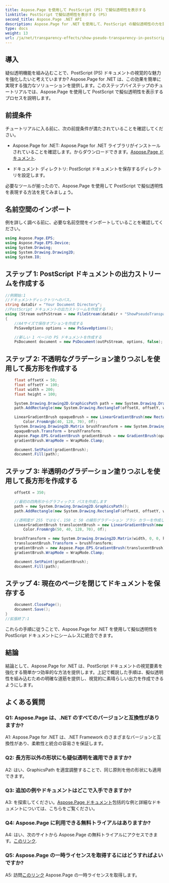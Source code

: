 ```yaml
---
title: Aspose.Page を使用して PostScript (PS) で擬似透明性を表示する
linktitle: PostScript で擬似透明性を表示する (PS)
second_title: Aspose.Page .NET API
description: Aspose.Page for .NET を使用して、PostScript の擬似透明性の力を試してください。視覚的に美しいドキュメントを作成するには、ステップバイステップのガイドに従ってください。
type: docs
weight: 13
url: /ja/net/transparency-effects/show-pseudo-transparency-in-postscript-ps/
---
```

## 導入

疑似透明機能を組み込むことで、PostScript (PS) ドキュメントの視覚的な魅力を強化したいと考えていますか? Aspose.Page for .NET は、この効果を簡単に実現する強力なソリューションを提供します。このステップバイステップのチュートリアルでは、Aspose.Page を使用して PostScript で擬似透明性を表示するプロセスを説明します。

## 前提条件

チュートリアルに入る前に、次の前提条件が満たされていることを確認してください。

- Aspose.Page for .NET: Aspose.Page for .NET ライブラリがインストールされていることを確認します。からダウンロードできます。[Aspose.Page ドキュメント](https://reference.aspose.com/page/net/).

- ドキュメント ディレクトリ: PostScript ドキュメントを保存するディレクトリを設定します。

必要なツールが揃ったので、Aspose.Page を使用して PostScript で擬似透明性を表現する方法を見てみましょう。

## 名前空間のインポート

例を詳しく調べる前に、必要な名前空間をインポートしていることを確認してください。

```csharp
using Aspose.Page.EPS;
using Aspose.Page.EPS.Device;
using System.Drawing;
using System.Drawing.Drawing2D;
using System.IO;
```

## ステップ 1: PostScript ドキュメントの出力ストリームを作成する

```csharp
//例開始:1
//ドキュメントディレクトリへのパス。
string dataDir = "Your Document Directory";
//PostScript ドキュメントの出力ストリームを作成する
using (Stream outPsStream = new FileStream(dataDir + "ShowPseudoTransparency_outPS.ps", FileMode.Create))
{
	//A4サイズで保存オプションを作成する
	PsSaveOptions options = new PsSaveOptions();

	//新しい 1 ページの PS ドキュメントを作成する
	PsDocument document = new PsDocument(outPsStream, options, false);
```

## ステップ 2: 不透明なグラデーション塗りつぶしを使用して長方形を作成する

```csharp
	float offsetX = 50;
	float offsetY = 100;
	float width = 200;
	float height = 100;

	System.Drawing.Drawing2D.GraphicsPath path = new System.Drawing.Drawing2D.GraphicsPath();
	path.AddRectangle(new System.Drawing.RectangleF(offsetX, offsetY, width, height));

	LinearGradientBrush opaqueBrush = new LinearGradientBrush(new RectangleF(0, 0, 200, 100), Color.FromArgb(0, 0, 0),
		Color.FromArgb(40, 128, 70), 0f);
	System.Drawing.Drawing2D.Matrix brushTransform = new System.Drawing.Drawing2D.Matrix(width, 0, 0, height, offsetX, offsetY);
	opaqueBrush.Transform = brushTransform;
	Aspose.Page.EPS.GradientBrush gradientBrush = new GradientBrush(opaqueBrush);
	gradientBrush.WrapMode = WrapMode.Clamp;

	document.SetPaint(gradientBrush);
	document.Fill(path);
```

## ステップ 3: 半透明のグラデーション塗りつぶしを使用して長方形を作成する

```csharp
	offsetX = 350;

	//最初の四角形からグラフィックス パスを作成します
	path = new System.Drawing.Drawing2D.GraphicsPath();
	path.AddRectangle(new System.Drawing.RectangleF(offsetX, offsetY, width, height));

	//透明度が 255 ではなく、150 と 50 の線形グラデーション ブラシ カラーを作成します。つまり、半透明になります。
	LinearGradientBrush translucentBrush = new LinearGradientBrush(new RectangleF(0, 0, width, height), Color.FromArgb(150, 0, 0, 0),
		Color.FromArgb(50, 40, 128, 70), 0f);

	brushTransform = new System.Drawing.Drawing2D.Matrix(width, 0, 0, height, offsetX, offsetY);
	translucentBrush.Transform = brushTransform;
	gradientBrush = new Aspose.Page.EPS.GradientBrush(translucentBrush);
	gradientBrush.WrapMode = WrapMode.Clamp;

	document.SetPaint(gradientBrush);
	document.Fill(path);
```

## ステップ 4: 現在のページを閉じてドキュメントを保存する

```csharp
	document.ClosePage();
	document.Save();
}
//拡張終了:1
```

これらの手順に従うことで、Aspose.Page for .NET を使用して擬似透明性を PostScript ドキュメントにシームレスに統合できます。

## 結論

結論として、Aspose.Page for .NET は、PostScript ドキュメントの視覚要素を強化する簡単かつ効率的な方法を提供します。上記で概説した手順は、擬似透明性を組み込むための明確な道筋を提供し、視覚的に素晴らしい出力を作成できるようにします。

## よくある質問

### Q1: Aspose.Page は、.NET のすべてのバージョンと互換性がありますか?

A1: Aspose.Page for .NET は、.NET Framework のさまざまなバージョンと互換性があり、柔軟性と統合の容易さを保証します。

### Q2: 長方形以外の形状にも疑似透明を適用できますか?

A2: はい、GraphicsPath を適宜調整することで、同じ原則を他の形状にも適用できます。

### Q3: 追加の例やドキュメントはどこで入手できますか?

 A3: を探索してください。[Aspose.Page ドキュメント](https://reference.aspose.com/page/net/)包括的な例と詳細なドキュメントについては、こちらをご覧ください。

### Q4: Aspose.Page に利用できる無料トライアルはありますか?

 A4: はい、次のサイトから Aspose.Page の無料トライアルにアクセスできます。[このリンク](https://releases.aspose.com/).

### Q5: Aspose.Page の一時ライセンスを取得するにはどうすればよいですか?

 A5: 訪問[このリンク](https://purchase.aspose.com/temporary-license/) Aspose.Page の一時ライセンスを取得します。